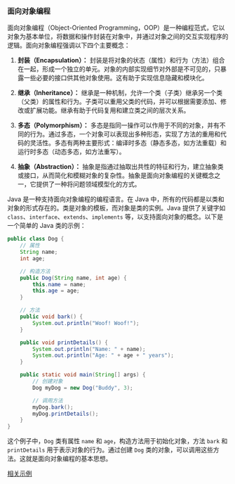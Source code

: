 ### 面向对象编程

面向对象编程（Object-Oriented Programming，OOP）是一种编程范式，它以对象为基本单位，将数据和操作封装在对象中，并通过对象之间的交互实现程序的逻辑。面向对象编程强调以下四个主要概念：

1. **封装（Encapsulation）：** 封装是将对象的状态（属性）和行为（方法）组合在一起，形成一个独立的单元。对象的内部实现细节对外部是不可见的，只暴露一些必要的接口供其他对象使用。这有助于实现信息隐藏和模块化。

2. **继承（Inheritance）：** 继承是一种机制，允许一个类（子类）继承另一个类（父类）的属性和行为。子类可以重用父类的代码，并可以根据需要添加、修改或扩展功能。继承有助于代码复用和建立类之间的层次关系。

3. **多态（Polymorphism）：** 多态是指同一操作可以作用于不同的对象，并有不同的行为。通过多态，一个对象可以表现出多种形态，实现了方法的重用和代码的灵活性。多态有两种主要形式：编译时多态（静态多态，如方法重载）和运行时多态（动态多态，如方法重写）。

4. **抽象（Abstraction）：** 抽象是指通过抽取出共性的特征和行为，建立抽象类或接口，从而简化和模糊对象的复杂性。抽象是面向对象编程的关键概念之一，它提供了一种将问题领域模型化的方式。

Java 是一种支持面向对象编程的编程语言。在 Java 中，所有的代码都是以类和对象的形式存在的。类是对象的模板，而对象是类的实例。Java 提供了关键字如 `class`、`interface`、`extends`、`implements` 等，以支持面向对象的概念。以下是一个简单的 Java 类的示例：

```java
public class Dog {
    // 属性
    String name;
    int age;

    // 构造方法
    public Dog(String name, int age) {
        this.name = name;
        this.age = age;
    }

    // 方法
    public void bark() {
        System.out.println("Woof! Woof!");
    }

    public void printDetails() {
        System.out.println("Name: " + name);
        System.out.println("Age: " + age + " years");
    }

    public static void main(String[] args) {
        // 创建对象
        Dog myDog = new Dog("Buddy", 3);

        // 调用方法
        myDog.bark();
        myDog.printDetails();
    }
}
```

这个例子中，`Dog` 类有属性 `name` 和 `age`，构造方法用于初始化对象，方法 `bark` 和 `printDetails` 用于表示对象的行为。通过创建 `Dog` 类的对象，可以调用这些方法。这就是面向对象编程的基本思想。

[相关示例]()